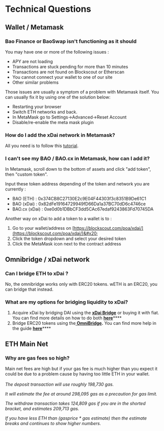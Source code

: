 # Technical Questions

## Wallet / Metamask

### **Bao Finance or BaoSwap isn't functioning as it should**

You may have one or more of the following issues :&#x20;

* APY are not loading
* Transactions are stuck pending for more than 10 minutes
* Transactions are not found on Blockscout or Etherscan
* You cannot connect your wallet to one of our site
* Other similar problems&#x20;

Those issues are usually a symptom of a problem with Metamask itself. You can usually fix it by using one of the solution below:

* Restarting your browser
* Switch ETH networks and back.
* In MetaMask go to Settings->Advanced->Reset Account
* Disable/re-enable the meta mask plugin

### How do I add the xDai network in Metamask?

All you need is to follow this [tutorial](https://www.xdaichain.com/for-users/wallets/metamask/metamask-setup).

### **I can't see my BAO / BAO.cx in Metamask, how can I add it?**&#x20;

In Metamask, scroll down to the bottom of assets and click "add token", then "custom token".

Input these token address depending of the token and network you are currently :

* BAO (ETH) : 0x374CB8C27130E2c9E04F44303f3c8351B9De61C1
* BAO (xDai) : 0x82dFe19164729949fD66Da1a37BC70dD6c4746ce
* BAO.cx (xDai) : 0xe0d0b1DBbCF3dd5CAc67edaf9243863Fd70745DA

Another way on xDai to add a token to a wallet is to :

1. Go to your wallet/address on [https://blockscout.com/poa/xdai/](https://blockscout.com/poa/xdai/)&#x20;
2. Click the token dropdown and select your desired token&#x20;
3. Click the MetaMask icon next to the contract address

## Omnibridge / xDai network

### **Can I bridge ETH to xDai ?**

No, the omnibridge works only with ERC20 tokens. wETH is an ERC20, you can bridge that instead.

### What are my options for bridging liquidity to xDai?&#x20;

1. Acquire xDai by bridging DAI using the [**xDai Bridge**](https://bridge.xdaichain.com/) or buying it with fiat. You can find more details on how to do both [**here**](../guides/staking-on-xdai/bridge-dai-to-xdai-for-gas-fees.md)****
2. Bridge ERC20 tokens using the[ **OmniBridge**](https://omni.xdaichain.com/)**.** You can find more help in the guide [**here**](../guides/staking-on-xdai/bridge-assets-to-xdai.md)****

## ETH Main Net

### Why are gas fees so high?

Main net fees are high but if your gas fee is much higher than you expect it could be due to a problem cause by having too little ETH in your wallet.\
\
_The deposit transaction will use roughly 198,730 gas._

_It will estimate the fee at around 298,095 gas as a precaution for gas limit._

_The withdraw transaction takes 124,809 gas if you are in the shorted bracket, and estimates 209,713 gas._

_If you have less ETH than (gasprice \* gas estimate) then the estimate breaks and continues to show higher numbers._
